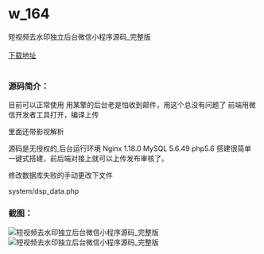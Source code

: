 # w_164
短视频去水印独立后台微信小程序源码_完整版
<br/></br>
[下载地址](https://www.uuid2.com/164.html "下载地址")
<br/></br>
<h3>源码简介：</h3>
<p>目前可以正常使用 用某擎的后台老是怕收到邮件，用这个总没有问题了 前端用微信开发者工具打开，编译上传<p>
<p>里面还带影视解析<p>
<p>源码是无授权的,后台运行环境 Nginx 1.18.0 MySQL 5.6.49 php5.6 搭建很简单 一键式搭建，前后端对接上就可以上传发布审核了。<p>
<p>修改数据库失败的手动更改下文件<p>
<p>system/dsp_data.php<p>
<h3>截图：</h3>
<img src="https://www.uuid2.com/wp-content/uploads/img/202104/aa2d88e615.png" alt="短视频去水印独立后台微信小程序源码_完整版"><img src="https://www.uuid2.com/wp-content/uploads/img/202104/746622b291.png" alt="短视频去水印独立后台微信小程序源码_完整版">
